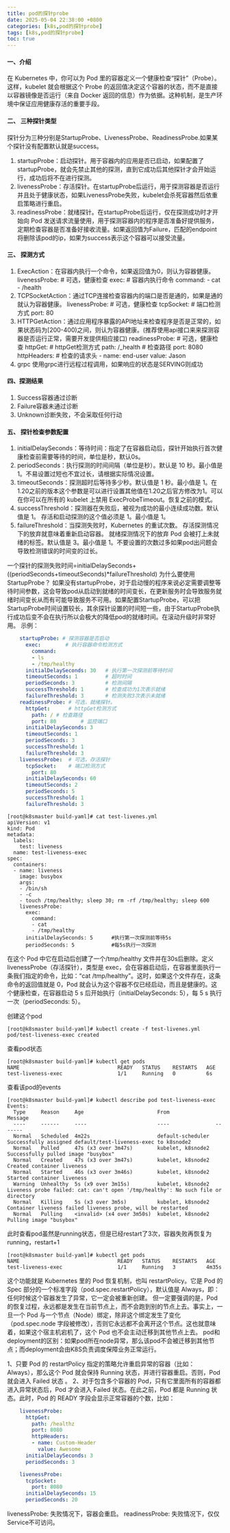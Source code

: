 ```yaml
---
title: pod的探针probe
date: 2025-05-04 22:38:00 +0800
categories: [k8s,pod的探针probe]
tags: [k8s,pod的探针probe]
toc: true
---
```



#### 一、介绍
在 Kubernetes 中，你可以为 Pod 里的容器定义一个健康检查“探针”（Probe）。这样，kubelet 就会根据这个 Probe 的返回值决定这个容器的状态，而不是直接以容器镜像是否运行（来自 Docker 返回的信息）作为依据。这种机制，是生产环境中保证应用健康存活的重要手段。

#### 二、 三种探针类型
探针分为三种分别是StartupProbe、LivenessProbe、ReadinessProbe.如果某个探针没有配置默认就是success。
1. startupProbe：启动探针。用于容器内的应用是否已启动，如果配置了startupProbe，就会先禁止其他的探测，直到它成功后其他探针才会开始运行，成功后将不在进行探测。
2. livenessProbe：存活探针。在startupProbe后运行，用于探测容器是否运行并且处于健康状态，如果LivenessProbe失败，kubelet会杀死容器然后依重启策略进行重启。
3. readinessProbe：就绪探针。在startupProbe后运行，仅在探测成功时才开始向 Pod 发送请求流量使用，用于探测容器内的程序是否准备好提供服务，定期检查容器是否准备好接收流量。如果返回值为Failure，匹配的endpoint将删除该pod的ip，如果为success表示这个容器可以接受流量。

#### 三、 探测方式
1. ExecAction：在容器内执行一个命令，如果返回值为0，则认为容器健康。
livenessProbe:  # 可选，健康检查
      exec:        # 容器内执行命令
        command: 
        - cat
        - /health
2. TCPSocketAction：通过TCP连接检查容器内的端口是否是通的，如果是通的就认为容器健康。
livenessProbe:  # 可选，健康检查
      tcpSocket:    # 端口检测方式
        port: 80
3. HTTPGetAction：通过应用程序暴露的API地址来检查程序是否是正常的，如果状态码为[200-400)之间，则认为容器健康。(推荐使用api接口来来探测容器是否运行正常，需要开发提供相应接口)
readinessProbe:    # 可选，健康检查
      httpGet:        # httpGet检测方式
        path: /_health # 检查路径
        port: 8080
        httpHeaders:   # 检查的请求头
        - name: end-user
          value: Jason
4. grpc
使用grpc进行远程过程调用，如果响应的状态是SERVING则成功

#### 四、探测结果
1. Success容器通过诊断
2. Failure容器未通过诊断
3. Unknown诊断失败，不会采取任何行动
   
#### 五、 探针检查参数配置
1. initialDelaySeconds：等待时间：指定了在容器启动后，探针开始执行首次健康检查前需要等待的时间，单位是秒，默认0s。
2. periodSeconds：执行探测的时间间隔（单位是秒）。默认是 10 秒。最小值是 1。不易设置过短也不宜过长，请根据实际情况设置。
3. timeoutSeconds：探测超时后等待多少秒。默认值是 1 秒。最小值是 1。在1.20之前的版本这个参数是可以进行设置其他值在1.20之后官方修改为1。可以在你可以在所有的 kubelet 上禁用 ExecProbeTimeout。恢复之前的模式。
4. successThreshold：探测器在失败后，被视为成功的最小连续成功数。默认值是 1。 存活和启动探测的这个值必须是 1。最小值是 1。
5. failureThreshold：当探测失败时，Kubernetes 的重试次数。 存活探测情况下的放弃就意味着重新启动容器。 就绪探测情况下的放弃 Pod 会被打上未就绪的标签。默认值是 3。最小值是 1。不要设置的次数过多如果pod出问题会导致检测错误的时间变的过长。

一个探针的探测失败时间=initialDelaySeconds+((periodSeconds+timeoutSeconds)*failureThreshold)
为什么要使用StartupProbe？
如果没有startupProbe，对于启动慢的程序来说必定需要调整等待时间参数，这会导致pod从启动到就绪的时间变长，在更新服务时会导致服务就绪时间变长从而有可能导致服务不可用。如果配置StartupProbe，可以把StartupProbe时间设置较长，其余探针设置的时间短一些，由于StartupProbe执行成功后变不会在执行所以会极大的降低pod的就绪时间。在滚动升级时非常好用。
示例：
```yaml
    startupProbe: # 探测容器是否启动
      exec:        # 执行容器命令检测方式
        command: 
        - ls
        - /tmp/healthy
      initialDelaySeconds: 30   # 执行第一次探测前等待时间
      timeoutSeconds: 1         # 超时时间
      periodSeconds: 3          # 检测间隔
      successThreshold: 1       # 检查成功为1次表示就绪
      failureThreshold: 3       # 检测失败3次表示未就绪
    readinessProbe: # 可选，就绪探针。
      httpGet:      # httpGet检测方式
        path: / # 检查路径
        port: 80        # 监控端口
      initialDelaySeconds: 3
      timeoutSeconds: 1 
      periodSeconds: 3  
      successThreshold: 1 
      failureThreshold: 3 
    livenessProbe:  # 可选，存活探针
      tcpSocket:    # 端口检测方式
        port: 80
      initialDelaySeconds: 60       
      timeoutSeconds: 2     
      periodSeconds: 5      
      successThreshold: 1 
      failureThreshold: 3
```
```shell
[root@k8smaster build-yaml]# cat test-livenes.yml
apiVersion: v1
kind: Pod
metadata:
  labels:
    test: liveness
  name: test-liveness-exec
spec:
  containers:
  - name: liveness
    image: busybox
    args:
    - /bin/sh
    - -c
    - touch /tmp/healthy; sleep 30; rm -rf /tmp/healthy; sleep 600
    livenessProbe:
      exec:
        command:
        - cat
        - /tmp/healthy
      initialDelaySeconds: 5      #执行第一次探测前等待5s
      periodSeconds: 5            #每5s执行一次探测
```
在这个 Pod 中它在启动后创建了一个/tmp/healthy 文件并在30s后删除。定义livenessProbe（存活探针），类型是 exec，会在容器启动后，在容器里面执行一条我们指定的命令，比如：“cat /tmp/healthy”。这时，如果这个文件存在，这条命令的返回值就是 0，Pod 就会认为这个容器不仅已经启动，而且是健康的。这个健康检查，在容器启动 5 s 后开始执行（initialDelaySeconds: 5），每 5 s 执行一次（periodSeconds: 5）。

创建这个pod
```shell
[root@k8smaster build-yaml]# kubectl create -f test-livenes.yml 
pod/test-liveness-exec created
```
查看pod状态
```shell
[root@k8smaster build-yaml]# kubectl get pods
NAME                                READY   STATUS    RESTARTS   AGE
test-liveness-exec                  1/1     Running   0          6s
```
查看该pod的events
```shell
[root@k8smaster build-yaml]# kubectl describe pod test-liveness-exec
Events:
  Type     Reason     Age                        From               Message
  ----     ------     ----                       ----               -------
  Normal   Scheduled  4m22s                      default-scheduler  Successfully assigned default/test-liveness-exec to k8snode2
  Normal   Pulled     47s (x3 over 3m47s)        kubelet, k8snode2  Successfully pulled image "busybox"
  Normal   Created    47s (x3 over 3m47s)        kubelet, k8snode2  Created container liveness
  Normal   Started    46s (x3 over 3m46s)        kubelet, k8snode2  Started container liveness
  Warning  Unhealthy  5s (x9 over 3m15s)         kubelet, k8snode2  Liveness probe failed: cat: can't open '/tmp/healthy': No such file or directory
  Normal   Killing    5s (x3 over 3m5s)          kubelet, k8snode2  Container liveness failed liveness probe, will be restarted
  Normal   Pulling    <invalid> (x4 over 3m50s)  kubelet, k8snode2  Pulling image "busybox"
```
此时查看pod虽然是running状态，但是已经restart了3次，容器失败再恢复为running，restart+1
```shell
[root@k8smaster build-yaml]# kubectl get pods
NAME                                READY   STATUS    RESTARTS   AGE
test-liveness-exec                  1/1     Running   3          4m35s
```
这个功能就是 Kubernetes 里的 Pod 恢复机制，也叫 restartPolicy。它是 Pod 的 Spec 部分的一个标准字段（pod.spec.restartPolicy），默认值是 Always，即：任何时候这个容器发生了异常，它一定会被重新创建。
但一定要强调的是，Pod 的恢复过程，永远都是发生在当前节点上，而不会跑到别的节点上去。事实上，一旦一个 Pod 与一个节点（Node）绑定，除非这个绑定发生了变化（pod.spec.node 字段被修改），否则它永远都不会离开这个节点。这也就意味着，如果这个宿主机宕机了，这个 Pod 也不会主动迁移到其他节点上去。
pod和deployment的区别：如果pod所在node异常，那么该pod不会被迁移到其他节点；而deployment会由K8S负责调度保障业务正常运行。

1、只要 Pod 的 restartPolicy 指定的策略允许重启异常的容器（比如：Always），那么这个 Pod 就会保持 Running 状态，并进行容器重启。否则，Pod 就会进入 Failed 状态 。
2、对于包含多个容器的 Pod，只有它里面所有的容器都进入异常状态后，Pod 才会进入 Failed 状态。在此之前，Pod 都是 Running 状态。此时，Pod 的 READY 字段会显示正常容器的个数，比如：


```yaml
    livenessProbe:
      httpGet:
        path: /healthz
        port: 8080
        httpHeaders:
        - name: Custom-Header
          value: Awesome
      initialDelaySeconds: 3
      periodSeconds: 3

    livenessProbe:
      tcpSocket:
        port: 8080
      initialDelaySeconds: 15
      periodSeconds: 20
```
livenessProbe: 失败情况下，容器会重启。 readinessProbe: 失败情况下，仅仅Service不可访问。